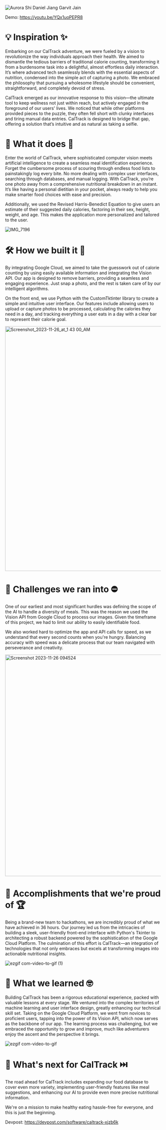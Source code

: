 ![Aurora Shi Daniel Jiang Garvit Jain](https://github.com/asyf16/CalTrack/assets/144833617/5a9d4391-e857-449f-82d7-8748b5d9213c)

Demo: https://youtu.be/YQx1uoPEPR8

# 💡 Inspiration ✨

Embarking on our CalTrack adventure, we were fueled by a vision to revolutionize the way individuals approach their health. We aimed to dismantle the tedious barriers of traditional calorie counting, transforming it from a burdensome task into a delightful, almost effortless daily interaction. It’s where advanced tech seamlessly blends with the essential aspects of nutrition, condensed into the simple act of capturing a photo. We embraced the philosophy that pursuing a wholesome lifestyle should be convenient, straightforward, and completely devoid of stress.

CalTrack emerged as our innovative response to this vision—the ultimate tool to keep wellness not just within reach, but actively engaged in the foreground of our users' lives. We noticed that while other platforms provided pieces to the puzzle, they often fell short with clunky interfaces and tiring manual data entries. CalTrack is designed to bridge that gap, offering a solution that’s intuitive and as natural as taking a selfie.

# 🍎 What it does 🥗

Enter the world of CalTrack, where sophisticated computer vision meets artificial intelligence to create a seamless meal identification experience. Forget the cumbersome process of scouring through endless food lists to painstakingly log every bite. No more dealing with complex user interfaces, searching through databases, and manual logging. With CalTrack, you’re one photo away from a comprehensive nutritional breakdown in an instant. It’s like having a personal dietitian in your pocket, always ready to help you make smarter food choices with ease and precision.

Additionally, we used the Revised Harris-Benedict Equation to give users an estimate of their suggested daily calories, factoring in their sex, height, weight, and age. This makes the application more personalized and tailored to the user.

![IMG_7196](https://github.com/asyf16/CalTrack/assets/144833617/e21d54c7-2570-494e-b955-75a8f95dbb82)

# 🛠️ How we built it 💬

By integrating Google Cloud, we aimed to take the guesswork out of calorie counting by using easily available information and integrating the Vision API. Our app is designed to remove barriers, providing a seamless and engaging experience. Just snap a photo, and the rest is taken care of by our intelligent algorithms.

On the front end, we use Python with the CustomTktinter library to create a simple and intuitive user interface. Our features include allowing users to upload or capture photos to be processed, calculating the calories they need in a day, and tracking everything a user eats in a day with a clear bar to represent their calorie goal.

<img width="791" alt="Screenshot_2023-11-26_at_1 43 00_AM" src="https://github.com/asyf16/CalTrack/assets/144833617/b2b45aea-6aac-4472-87c4-2f79985be687">


# 🚧 Challenges we ran into ⛔

One of our earliest and most significant hurdles was defining the scope of the AI to handle a diversity of meals. This was the reason we used the Vision API from Google Cloud to process our images. Given the timeframe of this project, we had to limit our ability to easily identifiable food. 

We also worked hard to optimize the app and API calls for speed, as we understand that every second counts when you're hungry. Balancing accuracy with speed was a delicate process that our team navigated with perseverance and creativity.

<img width="716" alt="Screenshot 2023-11-26 094524" src="https://github.com/asyf16/CalTrack/assets/144833617/d224ebf2-4362-4f40-8be1-cbb92bb04dba">

# 🎉 Accomplishments that we're proud of 🏆

Being a brand-new team to hackathons, we are incredibly proud of what we have achieved in 36 hours. Our journey led us from the intricacies of building a sleek, user-friendly front-end interface with Python's Tkinter to architecting a robust backend powered by the sophistication of the Google Cloud Platform. The culmination of this effort is CalTrack—an integration of technologies that not only embraces but excels at transforming images into actionable nutritional insights.

![ezgif com-video-to-gif (1)](https://github.com/asyf16/CalTrack/assets/144833617/e17efe6c-cb58-4dca-bfdc-826ad952fa07)

# 🧠 What we learned 🤓

Building CalTrack has been a rigorous educational experience, packed with valuable lessons at every stage. We ventured into the complex territories of machine learning and user interface design, greatly enhancing our technical skill set. Taking on the Google Cloud Platform, we went from novices to proficient users, tapping into the power of its Vision API, which now serves as the backbone of our app. The learning process was challenging, but we embraced the opportunity to grow and improve, much like adventurers enjoy the ascent and the perspective it brings.

![ezgif com-video-to-gif](https://github.com/asyf16/CalTrack/assets/144833617/291f23f7-f5b5-4508-9a39-1ce65c21a9c6)

# 🔮 What's next for CalTrack ⏭️

The road ahead for CalTrack includes expanding our food database to cover even more variety, implementing user-friendly features like meal suggestions, and enhancing our AI to provide even more precise nutritional information. 

We're on a mission to make healthy eating hassle-free for everyone, and this is just the beginning.

Devpost: https://devpost.com/software/caltrack-xjzb6k
